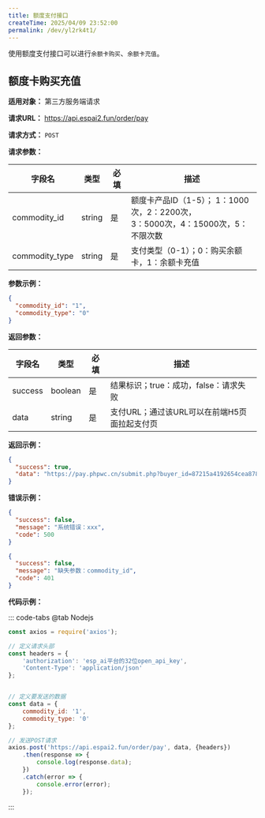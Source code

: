 ```yaml
---
title: 额度支付接口
createTime: 2025/04/09 23:52:00
permalink: /dev/yl2rk4t1/
---
```


使用额度支付接口可以进行`余额卡购买`、`余额卡充值`。

## **额度卡购买充值**

**适用对象：** 第三方服务端请求

**请求URL：** https://api.espai2.fun/order/pay

**请求方式：** `POST`

**请求参数：**

| 字段名            | 类型     | 必填 | 描述                                                        |
|----------------|--------|----|-----------------------------------------------------------|
| commodity_id   | string | 是  | 额度卡产品ID（1-5）； 1：1000次，2：2200次，<br>3：5000次，4：15000次，5：不限次数 |
| commodity_type | string | 是  | 支付类型（0-1）；0：购买余额卡，1：余额卡充值                                 |

**参数示例：**

```json
{
  "commodity_id": "1",
  "commodity_type": "0"
}
```

**返回参数：**

| 字段名     | 类型      | 必填 | 描述                         |
|---------|---------|----|----------------------------|
| success | boolean | 是  | 结果标识；true：成功，false：请求失败    |
| data    | string  | 是  | 支付URL；通过该URL可以在前端H5页面拉起支付页 |

**返回示例：**

```json
{
  "success": true,
  "data": "https://pay.phpwc.cn/submit.php?buyer_id=87215a4192654cea8781a1a596d23cae&money=8.8&name=额度卡购买-傲天青龙&notify_url=https://api.espai2.fun/order/notify&out_trade_no=20250410094846975&param=87215a4192654cea8781a1a596d23cae_1_0_&pid=1407&return_url=https://dev.espai2.fun/&sitename=ESP-AI 开放平台&type=alipay&sign=c6503aba0bf649c19d9e83f4ade6d473&sign_type=MD5"
}
```

**错误示例：**

```json
{
  "success": false,
  "message": "系统错误：xxx",
  "code": 500
}
```

```json
{
  "success": false,
  "message": "缺失参数：commodity_id",
  "code": 401
}
```

**代码示例：**

::: code-tabs
@tab Nodejs

```js
const axios = require('axios');

// 定义请求头部
const headers = {
    'authorization': 'esp_ai平台的32位open_api_key',
    'Content-Type': 'application/json'
};


// 定义要发送的数据
const data = {
    commodity_id: '1',
    commodity_type: '0'
};

// 发送POST请求
axios.post('https://api.espai2.fun/order/pay', data, {headers})
    .then(response => {
        console.log(response.data);
    })
    .catch(error => {
        console.error(error);
    });

```

:::

